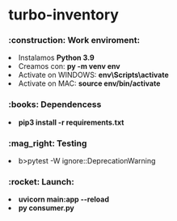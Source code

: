 # turbo-inventory

<h3>:construction: Work enviroment:</h3>
<li>Instalamos <b>Python 3.9</b></li> 
<li>Creamos con: <b>py -m venv env</b></li> 
<li>Activate on WINDOWS: <b>env\Scripts\activate</b></li>
<li>Activate on MAC: <b>source env/bin/activate</b></li>
<h3>:books: Dependencess</h3>
<li><b>pip3 install -r requirements.txt</b></li>
<h3>:mag_right: Testing</h3>
<li>b>pytest -W ignore::DeprecationWarning</b></li>
<h3>:rocket: Launch:</h3>
<li><b>uvicorn main:app --reload</b></li>
<li><b>py consumer.py</b></li>
